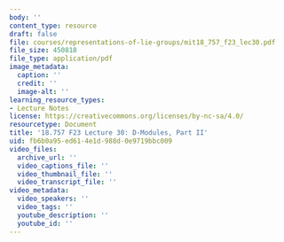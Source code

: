 ```yaml
---
body: ''
content_type: resource
draft: false
file: courses/representations-of-lie-groups/mit18_757_f23_lec30.pdf
file_size: 450818
file_type: application/pdf
image_metadata:
  caption: ''
  credit: ''
  image-alt: ''
learning_resource_types:
- Lecture Notes
license: https://creativecommons.org/licenses/by-nc-sa/4.0/
resourcetype: Document
title: '18.757 F23 Lecture 30: D-Modules, Part II'
uid: fb6b0a95-ed61-4e1d-988d-0e9719bbc009
video_files:
  archive_url: ''
  video_captions_file: ''
  video_thumbnail_file: ''
  video_transcript_file: ''
video_metadata:
  video_speakers: ''
  video_tags: ''
  youtube_description: ''
  youtube_id: ''
---
```

